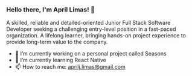 ### Hello there, I'm April Limas! 👋

A skilled, reliable and detailed-oriented Junior Full Stack Software Developer seeking a challenging entry-level position in a fast-paced organization. A lifelong learner, bringing hands-on project experience to provide long-term value to the company.

- 🔭   I’m currently working on a personal project called Seasons
- 🌱   I’m currently learning React Native
- 📫   How to reach me: aprilj.limas@gmail.com

